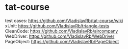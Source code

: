 # tat-course

test cases: https://github.com/VladislavRb/tat-course/wiki  
xUnit: https://github.com/VladislavRb/triangle-tests  
CleanCode: https://github.com/VladislavRb/aircompany  
WebDriver: https://github.com/VladislavRb/WebDriver  
PageObject: https://github.com/VladislavRb/PageObject
